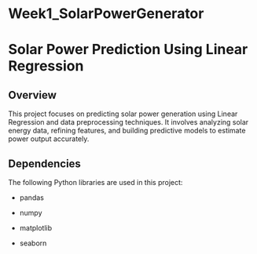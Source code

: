 # Week1_SolarPowerGenerator
# Solar Power Prediction Using Linear Regression

## Overview

This project focuses on predicting solar power generation using Linear Regression and data preprocessing techniques. It involves analyzing solar energy data, refining features, and building predictive models to estimate power output accurately.

## Dependencies

The following Python libraries are used in this project:

* pandas

* numpy

* matplotlib

* seaborn
